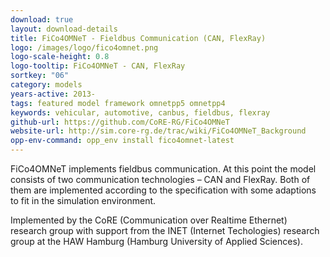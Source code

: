```yaml
---
download: true
layout: download-details
title: FiCo4OMNeT - Fieldbus Communication (CAN, FlexRay)
logo: /images/logo/fico4omnet.png
logo-scale-height: 0.8
logo-tooltip: FiCo4OMNeT - CAN, FlexRay
sortkey: "06"
category: models
years-active: 2013-
tags: featured model framework omnetpp5 omnetpp4
keywords: vehicular, automotive, canbus, fieldbus, flexray
github-url: https://github.com/CoRE-RG/FiCo4OMNeT
website-url: http://sim.core-rg.de/trac/wiki/FiCo4OMNeT_Background
opp-env-command: opp_env install fico4omnet-latest
---
```


FiCo4OMNeT implements fieldbus communication. At this point the model consists
of two communication technologies – CAN and FlexRay. Both of them are
implemented according to the specification with some adaptions to fit in
the simulation environment.

Implemented by the CoRE (Communication over Realtime Ethernet) research group
with support from the INET (Internet Techologies) research group at the HAW
Hamburg (Hamburg University of Applied Sciences).
